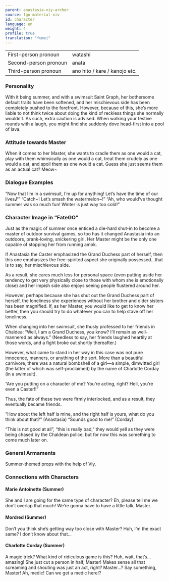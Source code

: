 ```yaml
---
parent: anastasia-viy-archer
source: fgo-material-xiv
id: character
language: en
weight: 4
profile: true
translation: "fumei"
---
```


<table>
  <tr><td>First-person pronoun</td><td>watashi</td></tr>
  <tr><td>Second-person pronoun</td><td>anata</td></tr>
  <tr><td>Third-person pronoun</td><td>ano hito / kare / kanojo etc.</td></tr>
</table>

### Personality

With it being summer, and with a swimsuit Saint Graph, her bothersome default traits have been softened, and her mischievous side has been completely pushed to the forefront.
However, because of this, she’s more liable to not think twice about doing the kind of reckless things she normally wouldn’t. As such, extra caution is advised.
When walking your festive rounds with a laugh, you might find she suddenly dove head-first into a pool of lava.

### Attitude towards Master

When it comes to her Master, she wants to cradle them as one would a cat, play with them whimsically as one would a cat, treat them crudely as one would a cat, and spoil them as one would a cat.
Guess she just seems them as an actual cat? Meow~

### Dialogue Examples

“Now that I’m in a swimsuit, I’m up for anything! Let’s have the time of our lives♪”
“Catch~! Let’s smash the watermelon~!”
“Ah, who would’ve thought summer was so much fun! Winter is just way too cold!”

### Character Image in “FateGO”

Just as the magic of summer once enticed a die-hard shut-in to become a master of outdoor survival games, so too has it changed Anastasia into an outdoors, prank-loving, snickering girl.
Her Master might be the only one capable of stopping her from running amok.

If Anastasia the Caster emphasized the Grand Duchess part of herself, then this one emphasizes the free-spirited aspect she originally possessed…that is to say, her mischievous side.

As a result, she cares much less for personal space (even putting aside her tendency to get very physically close to those with whom she is emotionally close) and her impish side also enjoys seeing people flustered around her.

However, perhaps because she has shut out the Grand Duchess part of herself, the loneliness she experiences without her brother and older sisters has been magnified. If, as her Master, you would like to get to know her better, then you should try to do whatever you can to help stave off her loneliness.

When changing into her swimsuit, she thusly professed to her friends in Chaldea:
“Well, I am a Grand Duchess, you know? I’ll remain as well-mannered as always.”
(Needless to say, her friends laughed heartily at those words, and a fight broke out shortly thereafter.)

However, what came to stand in her way in this case was not pure innocence, manners, or anything of the sort.
More than a beautiful carnivore, there was a natural bombshell of a girl—a simple, dimwitted girl (the latter of which was self-proclaimed) by the name of Charlotte Corday (in a swimsuit).

“Are you putting on a character of me? You’re acting, right? Hell, you’re even a Caster!!”

Thus, the fate of these two were firmly interlocked, and as a result, they eventually became friends.

“How about the left half is mine, and the right half is yours, what do you think about that?” (Anastasia)
“Sounds good to me!” (Corday)

“This is not good at all”, “this is really bad,” they would yell as they were being chased by the Chaldean police, but for now this was something to come much later on.

### General Armaments

Summer-themed props with the help of Viy.

### Connections with Characters

#### Marie Antoinette (Summer)

She and I are going for the same type of character? Eh, please tell me we don’t overlap that much! We’re gonna have to have a little talk, Master.

#### Mordred (Summer)

Don’t you think she’s getting way too close with Master? Huh, I’m the exact same? I don’t know about that…

#### Charlotte Corday (Summer)

A magic trick? What kind of ridiculous game is this? Huh, wait, that’s…amazing! She just cut a person in half, Master! Makes sense all that screaming and shouting was just an act, right? Master…? Say something, Master! Ah, medic! Can we get a medic here!?
